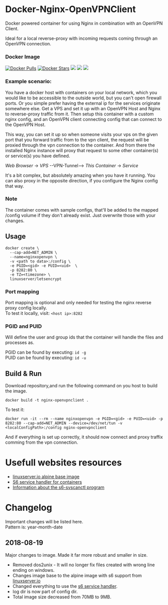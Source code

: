 # Docker-Nginx-OpenVPNClient
Docker powered container for using Nginx in combination with an OpenVPN Client. 

Ideal for a local reverse-proxy with incoming requests coming through an OpenVPN connection.

### Docker Image
[![Docker Pulls](https://img.shields.io/docker/pulls/jacobpeddk/nginx-openvpnclient.svg)](https://hub.docker.com/r/jacobpeddk/nginx-openvpnclient)
[![Docker Stars](https://img.shields.io/docker/stars/jacobpeddk/nginx-openvpnclient.svg)](https://hub.docker.com/r/jacobpeddk/nginx-openvpnclient)
[![](https://images.microbadger.com/badges/image/jacobpeddk/nginx-openvpnclient.svg)](https://microbadger.com/images/jacobpeddk/nginx-openvpnclient "Container Image size and layers")
[![](https://images.microbadger.com/badges/commit/jacobpeddk/nginx-openvpnclient.svg)](https://microbadger.com/images/jacobpeddk/nginx-openvpnclient "Current commit that the container is build from")
[![](https://images.microbadger.com/badges/version/jacobpeddk/nginx-openvpnclient.svg)](https://microbadger.com/images/jacobpeddk/nginx-openvpnclient "Container version")

### Example scenario:
You have a docker host with containers on your local network, which you would like to be accessible to the outside world, but you can't open firewall ports. Or you simple prefer having the external ip for the services originate somewhere else.
Get a VPS and set it up with an OpenVPN Host and Nginx to reverse-proxy traffic from it. 
Then setup this container with a custom nginx config, and an OpenVPN client connecting config that can connect to the OpenVPN Host. 

This way, you can set it up so when someone visits your vps on the given port that you forward traffic from to the vpn client, the request will be proxied through the vpn connection to the container. And from there the installed Nginx instance will proxy that request to some other container(s) or service(s) you have defined. 

*Web Browser* -> *VPS* --VPN-Tunnel--> *This Container* -> *Service*

It's a bit complex, but absolutely amazing when you have it running. You can also proxy in the opposite direction, if you configure the Nginx config that way.

### Note
The container comes with sample configs, that'll be added to the mapped /config volume if they don't already exist.
Just overwrite those with your changes.

## Usage

```
docker create \
  --cap-add=NET_ADMIN \
  --name=nginxopenvpn \
  -v <path to data>:/config \
  -e PGID=<gid> -e PUID=<uid>  \
  -p 8282:80 \
  -e TZ=<timezone> \
  linuxserver/letsencrypt
```
### Port mapping
Port mapping is optional and only needed for testing the nginx reverse proxy config locally.  
To test it locally, visit: `<host ip>:8282`

### PGID and PUID
Will define the user and group ids that the container will handle the files and processes as.  

PGID can be found by executing: `id -g`  
PUID can be found by executing: `id -u`  

## Build & Run
Download repository,and run the following command on you host to build the image. 

```
docker build -t nginx-openvpnclient .
```

To test it:

```
docker run -it --rm --name nginxopenvpn -e PGID=<gid> -e PUID=<uid> -p 8282:80 --cap-add=NET_ADMIN --device=/dev/net/tun -v <localConfigPath>:/config nginx-openvpnclient
```

And if everything is set up correctly, it should now connect and proxy traffix comming from the vpn connection.

# Usefull websites resources
 * [linuxserver.io alpine base image](https://github.com/linuxserver/docker-baseimage-alpine/)
 * [S6 service handler for containers](https://github.com/just-containers/s6-overlay)
 * [Information about the s6-svscanctl program](https://skarnet.org/software/s6/s6-svscanctl.html)


# Changelog
Important changes will be listed here.  
Pattern is: year-month-date

## 2018-08-19  
Major changes to image. Made it far more robust and smaller in size.
* Removed dos2unix - It will no longer fix files created with wrong line ending on windows.
* Changes image base to the alpine image with s6 support from [linuxserver.io](https://github.com/linuxserver/docker-baseimage-alpine/)
* Changed everything to use the [s6 service handler](https://github.com/just-containers/s6-overlay). 
* log dir is now part of config dir.
* Total image size decreased from 70MB to 9MB.
